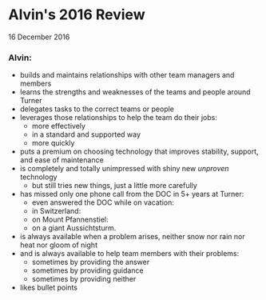 # Alvin's 2016 Review
16 December 2016

### Alvin:

  * builds and maintains relationships with other team managers and members
  * learns the strengths and weaknesses of the teams and people around Turner
  * delegates tasks to the correct teams or people
  * leverages those relationships to help the team do their jobs:
    + more effectively
    + in a standard and supported way
    + more quickly
  * puts a premium on choosing technology that improves stability, support, and ease of maintenance
  * is completely and totally unimpressed with shiny new _unproven_ technology
    + but still tries new things, just a little more carefully
  * has missed only one phone call from the DOC in 5+ years at Turner:
    + even answered the DOC while on vacation:
    + in Switzerland:
    + on Mount Pfannenstiel:
    + on a giant Aussichtsturm.
  * is always available when a problem arises, neither snow nor rain nor heat nor gloom of night
  * and is always available to help team members with their problems:
    + sometimes by providing the answer
    + sometimes by providing guidance
    + sometimes by providing neither
  * likes bullet points
